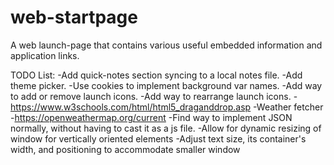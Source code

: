 # web-startpage
A web launch-page that contains various useful embedded information and application links.

TODO List:
-Add quick-notes section syncing to a local notes file.
-Add theme picker.
    -Use cookies to implement background var names.
-Add way to add or remove launch icons.
-Add way to rearrange launch icons.
    -https://www.w3schools.com/html/html5_draganddrop.asp
-Weather fetcher
    -https://openweathermap.org/current
-Find way to implement JSON normally, without having to cast it as a js file.
-Allow for dynamic resizing of window for vertically oriented elements
    -Adjust text size, its container's width, and positioning to accommodate smaller window
